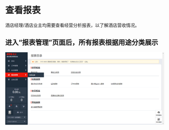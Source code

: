 # 查看报表

酒店经理/酒店业主均需要查看经营分析报表，以了解酒店营收情况。

## 进入“报表管理”页面后，所有报表根据用途分类展示

![](../../.gitbook/assets/image%20%2896%29.png)

